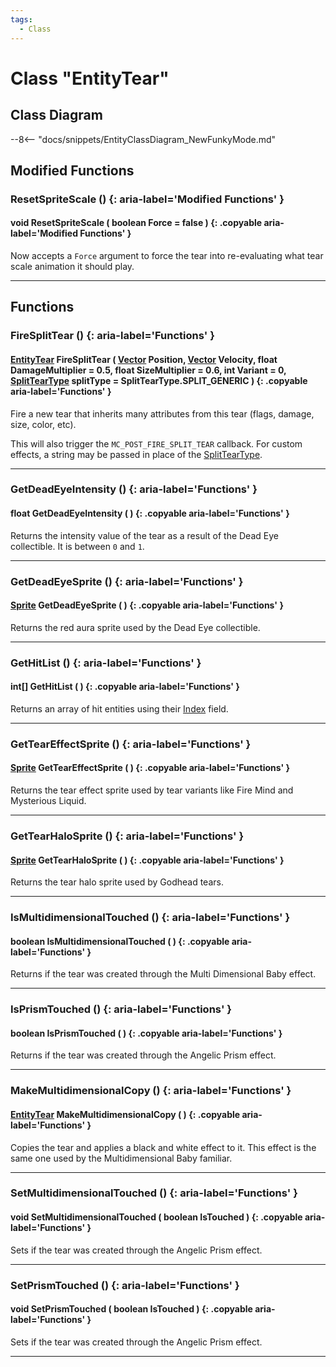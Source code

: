```yaml
---
tags:
  - Class
---
```

# Class "EntityTear"

## Class Diagram
--8<-- "docs/snippets/EntityClassDiagram_NewFunkyMode.md"
## Modified Functions

### ResetSpriteScale () {: aria-label='Modified Functions' }
#### void ResetSpriteScale ( boolean Force = false ) {: .copyable aria-label='Modified Functions' }
Now accepts a `Force` argument to force the tear into re-evaluating what tear scale animation it should play.

___
## Functions

### FireSplitTear () {: aria-label='Functions' }
#### [EntityTear](EntityTear.md) FireSplitTear ( [Vector](Vector.md) Position, [Vector](Vector.md) Velocity, float DamageMultiplier = 0.5, float SizeMultiplier = 0.6, int Variant = 0, [SplitTearType](enums/SplitTearType.md) splitType = SplitTearType.SPLIT_GENERIC ) {: .copyable aria-label='Functions' }
Fire a new tear that inherits many attributes from this tear (flags, damage, size, color, etc).

This will also trigger the `MC_POST_FIRE_SPLIT_TEAR` callback. For custom effects, a string may be passed in place of the [SplitTearType](enums/SplitTearType.md).

___
### GetDeadEyeIntensity () {: aria-label='Functions' }
#### float GetDeadEyeIntensity ( ) {: .copyable aria-label='Functions' }
Returns the intensity value of the tear as a result of the Dead Eye collectible. It is between `0` and `1`.

___
### GetDeadEyeSprite () {: aria-label='Functions' }
#### [Sprite](Sprite.md) GetDeadEyeSprite ( ) {: .copyable aria-label='Functions' }
Returns the red aura sprite used by the Dead Eye collectible.

___
### GetHitList () {: aria-label='Functions' }
#### int[] GetHitList ( ) {: .copyable aria-label='Functions' }
Returns an array of hit entities using their [Index](https://wofsauge.github.io/IsaacDocs/rep/Entity.html#index) field.


___
### GetTearEffectSprite () {: aria-label='Functions' }
#### [Sprite](Sprite.md) GetTearEffectSprite ( ) {: .copyable aria-label='Functions' }
Returns the tear effect sprite used by tear variants like Fire Mind and Mysterious Liquid.

___
### GetTearHaloSprite () {: aria-label='Functions' }
#### [Sprite](Sprite.md) GetTearHaloSprite ( ) {: .copyable aria-label='Functions' }
Returns the tear halo sprite used by Godhead tears.

___
### IsMultidimensionalTouched () {: aria-label='Functions' }
#### boolean IsMultidimensionalTouched ( ) {: .copyable aria-label='Functions' }
Returns if the tear was created through the Multi Dimensional Baby effect.

___
### IsPrismTouched () {: aria-label='Functions' }
#### boolean IsPrismTouched ( ) {: .copyable aria-label='Functions' }
Returns if the tear was created through the Angelic Prism effect.

___
### MakeMultidimensionalCopy () {: aria-label='Functions' }
#### [EntityTear](EntityTear.md) MakeMultidimensionalCopy ( ) {: .copyable aria-label='Functions' }
Copies the tear and applies a black and white effect to it. This effect is the same one used by the Multidimensional Baby familiar.

___
### SetMultidimensionalTouched () {: aria-label='Functions' }
#### void SetMultidimensionalTouched ( boolean IsTouched ) {: .copyable aria-label='Functions' }
Sets if the tear was created through the Angelic Prism effect.

___
### SetPrismTouched () {: aria-label='Functions' }
#### void SetPrismTouched ( boolean IsTouched ) {: .copyable aria-label='Functions' }
Sets if the tear was created through the Angelic Prism effect.

___